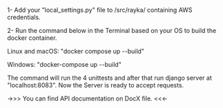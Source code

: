 <!-- Rayka Backend API -->
1- Add your "local_settings.py" file to /src/rayka/ containing AWS credentials.

2- Run the command below  in the Terminal based on your OS to build the docker container.

Linux and macOS:
    "docker compose up --build"

Windows:
    "docker-compose up --build"

The command will run the 4 unittests and after that run django server at "localhost:8083".
Now the Server is ready to accept requests.


->>> You can find API documentation on DocX file. <<<-